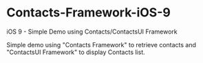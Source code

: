# Contacts-Framework-iOS-9
iOS 9 - Simple Demo using Contacts/ContactsUI Framework 

Simple demo using "Contacts Framework" to retrieve contacts and "ContactsUI Framework" to display Contacts list.
